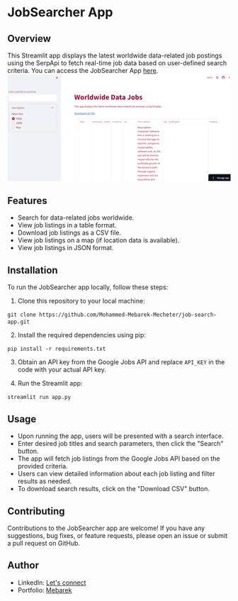 # JobSearcher App

## Overview

This Streamlit app displays the latest worldwide data-related job postings using the SerpApi to fetch real-time job data based on user-defined search criteria.
You can access the JobSearcher App [here](https://jobsearcher.streamlit.app/).
![JobSearcher App](app.PNG)

## Features

- Search for data-related jobs worldwide.
- View job listings in a table format.
- Download job listings as a CSV file.
- View job listings on a map (if location data is available).
- View job listings in JSON format.

## Installation

To run the JobSearcher app locally, follow these steps:

1. Clone this repository to your local machine:

```
git clone https://github.com/Mohammed-Mebarek-Mecheter/job-search-app.git
```

2. Install the required dependencies using pip:

```
pip install -r requirements.txt
```

3. Obtain an API key from the Google Jobs API and replace `API_KEY` in the code with your actual API key.

4. Run the Streamlit app:

```
streamlit run app.py
```

## Usage

- Upon running the app, users will be presented with a search interface.
- Enter desired job titles and search parameters, then click the "Search" button.
- The app will fetch job listings from the Google Jobs API based on the provided criteria.
- Users can view detailed information about each job listing and filter results as needed.
- To download search results, click on the "Download CSV" button.

## Contributing

Contributions to the JobSearcher app are welcome! If you have any suggestions, bug fixes, or feature requests, please open an issue or submit a pull request on GitHub.

## Author

- LinkedIn: [Let's connect](https://www.linkedin.com/in/mohammed-mecheter/)
- Portfolio: [Mebarek](https://mebarek.pages.dev/)
